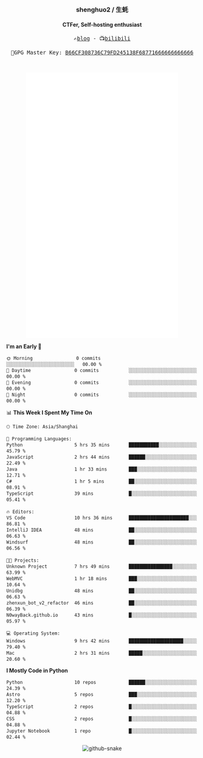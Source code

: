 <h3 align="center"> shenghuo2 / 生蚝 </h3>
<h4 align="center" >CTFer, Self-hosting enthusiast</h3>


<p align="center">
  <samp>
    ✍️<a href="https://blog.shenghuo2.top/">blog</a> -
    📺<a href="https://space.bilibili.com/85894935">bilibili</a>
  </samp>
</p>
<p align="center">
  <samp>
     🔐GPG Master Key: <a align="center" href="https://github.com/shenghuo2.gpg">B66CF308736C79FD245138F68771666666666666</a>
  </samp>
</p>
<br>
<p align="center">
  <a href="https://github.com/shenghuo2">
    <img width="400" align="top" src="https://github.com/shenghuo2/shenghuo2/blob/main/metrics.left.svg" />
  </a>
  <a href="https://github.com/shenghuo2">
    <img width="400" align="top" src="https://github.com/shenghuo2/shenghuo2/blob/main/metrics.right.svg" />
  </a>
</p>


<!--START_SECTION:waka-->
**I'm an Early 🐤** 

```text
🌞 Morning                0 commits           ░░░░░░░░░░░░░░░░░░░░░░░░░   00.00 % 
🌆 Daytime                0 commits           ░░░░░░░░░░░░░░░░░░░░░░░░░   00.00 % 
🌃 Evening                0 commits           ░░░░░░░░░░░░░░░░░░░░░░░░░   00.00 % 
🌙 Night                  0 commits           ░░░░░░░░░░░░░░░░░░░░░░░░░   00.00 % 
```


📊 **This Week I Spent My Time On** 

```text
🕑︎ Time Zone: Asia/Shanghai

💬 Programming Languages: 
Python                   5 hrs 35 mins       ███████████░░░░░░░░░░░░░░   45.79 % 
JavaScript               2 hrs 44 mins       ██████░░░░░░░░░░░░░░░░░░░   22.49 % 
Java                     1 hr 33 mins        ███░░░░░░░░░░░░░░░░░░░░░░   12.71 % 
C#                       1 hr 5 mins         ██░░░░░░░░░░░░░░░░░░░░░░░   08.91 % 
TypeScript               39 mins             █░░░░░░░░░░░░░░░░░░░░░░░░   05.41 % 

🔥 Editors: 
VS Code                  10 hrs 36 mins      ██████████████████████░░░   86.81 % 
IntelliJ IDEA            48 mins             ██░░░░░░░░░░░░░░░░░░░░░░░   06.63 % 
Windsurf                 48 mins             ██░░░░░░░░░░░░░░░░░░░░░░░   06.56 % 

🐱‍💻 Projects: 
Unknown Project          7 hrs 49 mins       ████████████████░░░░░░░░░   63.99 % 
WebMVC                   1 hr 18 mins        ███░░░░░░░░░░░░░░░░░░░░░░   10.64 % 
Unidbg                   48 mins             ██░░░░░░░░░░░░░░░░░░░░░░░   06.63 % 
zhenxun_bot_v2_refactor  46 mins             ██░░░░░░░░░░░░░░░░░░░░░░░   06.39 % 
N0wayBack.github.io      43 mins             █░░░░░░░░░░░░░░░░░░░░░░░░   05.97 % 

💻 Operating System: 
Windows                  9 hrs 42 mins       ████████████████████░░░░░   79.40 % 
Mac                      2 hrs 31 mins       █████░░░░░░░░░░░░░░░░░░░░   20.60 % 
```

**I Mostly Code in Python** 

```text
Python                   10 repos            ██████░░░░░░░░░░░░░░░░░░░   24.39 % 
Astro                    5 repos             ███░░░░░░░░░░░░░░░░░░░░░░   12.20 % 
TypeScript               2 repos             █░░░░░░░░░░░░░░░░░░░░░░░░   04.88 % 
CSS                      2 repos             █░░░░░░░░░░░░░░░░░░░░░░░░   04.88 % 
Jupyter Notebook         1 repo              █░░░░░░░░░░░░░░░░░░░░░░░░   02.44 % 
```




<!--END_SECTION:waka-->


<div align="center">
  <picture>
    <source media="(prefers-color-scheme: dark)" srcset="https://gist.githubusercontent.com/shenghuo2/bfce20b14ab0484cef03bae6e60e0b3a/raw/github-snake-dark.svg" />
    <source media="(prefers-color-scheme: light)" srcset="https://gist.githubusercontent.com/shenghuo2/bfce20b14ab0484cef03bae6e60e0b3a/raw/github-snake.svg" />
    <img alt="github-snake" src="https://gist.githubusercontent.com/shenghuo2/bfce20b14ab0484cef03bae6e60e0b3a/raw/github-snake.svg" />
  </picture>
</div>

<!--
**shenghuo2/shenghuo2** is a ✨ _special_ ✨ repository because its `README.md` (this file) appears on your GitHub profile.

Here are some ideas to get you started:

- 🔭 I’m currently working on ...
- 🌱 I’m currently learning ...
- 👯 I’m looking to collaborate on ...
- 🤔 I’m looking for help with ...
- 💬 Ask me about ...
- 📫 How to reach me: ...
- 😄 Pronouns: ...
- ⚡ Fun fact: ...
-->

